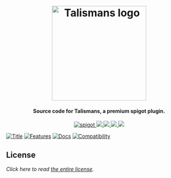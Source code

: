 <h1 align="center">
  <br>
  <img src="https://i.imgur.com/XKHaYdM.png" alt="Talismans logo" width="256">
  <br>
</h1>

<h4 align="center">Source code for Talismans, a premium spigot plugin.</h4>

<p align="center">
    <a href="https://www.spigotmc.org/resources/talismans.79573/">
        <img alt="spigot" src="https://img.shields.io/badge/spigot-talismans-orange?style=for-the-badge"/>
    </a>
    <a href="https://bstats.org/plugin/bukkit/Talismans" alt="bstats servers">
        <img src="https://img.shields.io/bstats/servers/9865?color=orange&style=for-the-badge"/>
    </a>
    <a href="https://bstats.org/plugin/bukkit/Talismans" alt="bstats players">
        <img src="https://img.shields.io/bstats/players/9865?color=orange&style=for-the-badge"/>
    </a>
    <a href="https://auxilor.gitbook.io/talismans/" alt="Docs (gitbook)">
        <img src="https://img.shields.io/badge/docs-gitbook-orange?style=for-the-badge&logo=appveyor"/>
    </a>
    <a href="https://discord.gg/ZcwpSsE/" alt="Discord">
        <img src="https://img.shields.io/discord/452518336627081236?label=discord&style=for-the-badge&color=orange"/>
    </a>
</p>


[![Title](https://i.imgur.com/S3BUbGA.png)]()
[![Features](https://i.imgur.com/mtvbxli.png)]()
[![Docs](https://i.imgur.com/LoEuV4j.png)](https://auxilor.gitbook.io/talismans/talismans-1/all-talismans)
[![Compatibility](https://i.imgur.com/hjmbGHF.png)]()

## License
*Click here to read [the entire license](https://github.com/Auxilor/Talismans/blob/master/LICENSE.md).*
